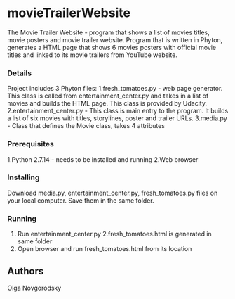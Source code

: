 # movieTrailerWebsite
The Movie Trailer Website - program that shows a list of movies titles, movie posters and movie trailer website. Program that is written in Phyton, generates a HTML page that shows 6 movies posters with official movie titles and linked to its movie trailers from YouTube website.

### Details
Project includes 3 Phyton files:
1.fresh_tomatoes.py - web page generator. This class is called from entertainment_center.py and takes in a list of movies and builds the HTML page. This class is provided by Udacity.
2.entertainment_center.py - This class is main entry to the program. It builds a list of six movies with titles, storylines, poster and trailer URLs.
3.media.py - Class that defines the Movie class, takes 4 attributes

### Prerequisites
1.Python 2.7.14 - needs to be installed and running
2.Web browser

### Installing
Download media.py, entertainment_center.py, fresh_tomatoes.py files on your local computer. 
Save them in the same folder. 

### Running
1. Run entertainment_center.py
2.fresh_tomatoes.html is generated in same folder
3. Open browser and run fresh_tomatoes.html from its location

## Authors
Olga Novgorodsky
 
